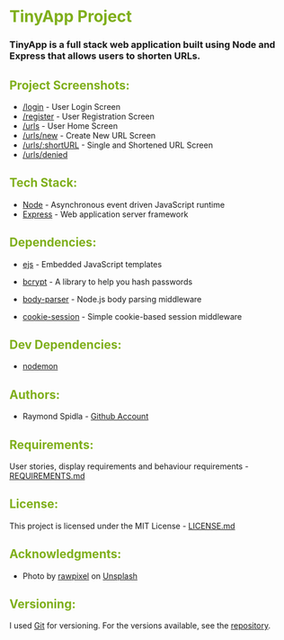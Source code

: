 # <span style="color:#7FAF1B">TinyApp Project</span>

### TinyApp is a full stack web application built using Node and Express that allows users to shorten URLs.

## <span style="color:#7FAF1B">Project Screenshots:</span>
* [/login](https://github.com/RSpidla/tinyApp_version_2/blob/master/docs/login.jpg?raw=true) - User Login Screen
* [/register](https://github.com/RSpidla/tinyApp_version_2/blob/master/docs/register.jpg?raw=true) - User Registration Screen
* [/urls](https://github.com/RSpidla/tinyApp_version_2/blob/master/docs/urls_index.jpg?raw=true) - User Home Screen
* [/urls/new](https://github.com/RSpidla/tinyApp_version_2/blob/master/docs/urls_new.jpg?raw=true) - Create New URL Screen
* [/urls/:shortURL](https://github.com/RSpidla/tinyApp_version_2/blob/master/docs/urls_show.jpg?raw=true) - Single and Shortened URL Screen
* [/urls/denied](https://raw.githubusercontent.com/RSpidla/tinyApp_version_2/feature/front-end/docs/urls_denied.jpg)

## <span style="color:#7FAF1B">Tech Stack:</span>

* [Node](http://www.dropwizard.io/1.0.2/docs/) - Asynchronous event driven JavaScript runtime
* [Express](http://expressjs.com/) - Web application server framework

## <span style="color:#7FAF1B">Dependencies:</span>


* [ejs](https://github.com/mde/ejs) - Embedded JavaScript templates
* [bcrypt](https://github.com/kelektiv/node.bcrypt.js#read) - A library to help you hash passwords
* [body-parser](https://github.com/expressjs/body-parser#readme) - Node.js body parsing middleware

* [cookie-session](https://github.com/expressjs/cookie-session#readme) - Simple cookie-based session middleware


## <span style="color:#7FAF1B">Dev Dependencies:</span>
* [nodemon](https://nodemon.io/)


## <span style="color:#7FAF1B">Authors:</span>

* Raymond Spidla - [Github Account](https://github.com/RSpidla)

<!-- See also the list of [contributors](https://github.com/your/project/contributors) who participated in this project. -->

## <span style="color:#7FAF1B">Requirements:</span>

User stories, display requirements and behaviour requirements - [REQUIREMENTS.md](REQUIREMENTS.md)

## <span style="color:#7FAF1B">License:</span>

This project is licensed under the MIT License - [LICENSE.md](LICENSE.md)

## <span style="color:#7FAF1B">Acknowledgments:</span>

* Photo by [rawpixel](https://unsplash.com/@rawpixel/) on [Unsplash](https://unsplash.com)

## <span style="color:#7FAF1B">Versioning:</span>

I used [Git](https://git-scm.com/) for versioning. For the versions available, see the [repository](https://github.com/RSpidla/tinyApp_version_2). 

